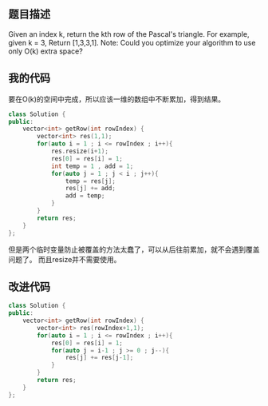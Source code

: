 题目描述
----
Given an index k, return the kth row of the Pascal's triangle.
For example, given k = 3, Return [1,3,3,1].
Note: Could you optimize your algorithm to use only O(k) extra space?

我的代码
----
要在O(k)的空间中完成，所以应该一维的数组中不断累加，得到结果。
```cpp
class Solution {
public:
    vector<int> getRow(int rowIndex) {
        vector<int> res(1,1);
        for(auto i = 1 ; i <= rowIndex ; i++){
            res.resize(i+1);
            res[0] = res[i] = 1;
            int temp = 1 , add = 1;
            for(auto j = 1 ; j < i ; j++){
                temp = res[j];
                res[j] += add;
                add = temp;
            }
        }
        return res;
    }
};
```
但是两个临时变量防止被覆盖的方法太蠢了，可以从后往前累加，就不会遇到覆盖问题了。
而且resize并不需要使用。

改进代码
----
```cpp
class Solution {
public:
    vector<int> getRow(int rowIndex) {
        vector<int> res(rowIndex+1,1);
        for(auto i = 1 ; i <= rowIndex ; i++){
            res[0] = res[i] = 1;
            for(auto j = i-1 ; j >= 0 ; j--){
                res[j] += res[j-1];
            }
        }
        return res;
    }
};
```


